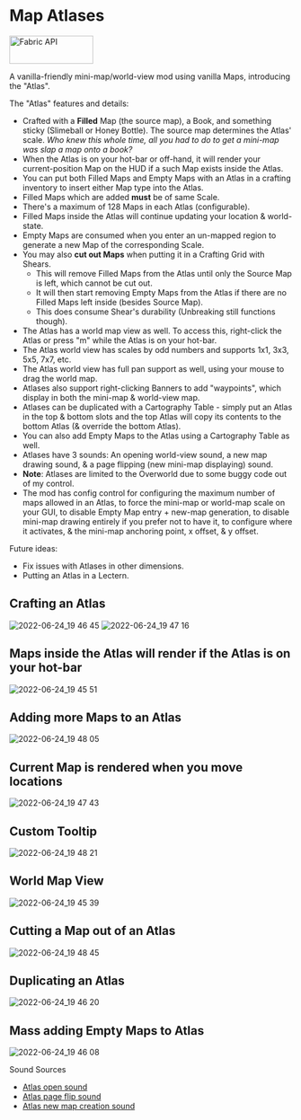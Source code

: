 # Map Atlases

<a href="https://www.curseforge.com/minecraft/mc-mods/fabric-api"><img src="https://i.imgur.com/Ol1Tcf8.png" width="149" height="50" title="Fabric API" alt="Fabric API"></a>

A vanilla-friendly mini-map/world-view mod using vanilla Maps, introducing the "Atlas".

The "Atlas" features and details:
- Crafted with a **Filled** Map (the source map), a Book, and something sticky (Slimeball or Honey Bottle). The source map determines the Atlas' scale. *Who knew this whole time, all you had to do to get a mini-map was slap a map onto a book?*
- When the Atlas is on your hot-bar or off-hand, it will render your current-position Map on the HUD if a such Map exists inside the Atlas.
- You can put both Filled Maps and Empty Maps with an Atlas in a crafting inventory to insert either Map type into the Atlas.
- Filled Maps which are added **must** be of same Scale.
- There's a maximum of 128 Maps in each Atlas (configurable).
- Filled Maps inside the Atlas will continue updating your location & world-state.
- Empty Maps are consumed when you enter an un-mapped region to generate a new Map of the corresponding Scale.
- You may also **cut out Maps** when putting it in a Crafting Grid with Shears. 
   - This will remove Filled Maps from the Atlas until only the Source Map is left, which cannot be cut out. 
   - It will then start removing Empty Maps from the Atlas if there are no Filled Maps left inside (besides Source Map).
   - This does consume Shear's durability (Unbreaking still functions though).
- The Atlas has a world map view as well. To access this, right-click the Atlas or press "m" while the Atlas is on your hot-bar.
- The Atlas world view has scales by odd numbers and supports 1x1, 3x3, 5x5, 7x7, etc.
- The Atlas world view has full pan support as well, using your mouse to drag the world map.
- Atlases also support right-clicking Banners to add "waypoints", which display in both the mini-map & world-view map.
- Atlases can be duplicated with a Cartography Table - simply put an Atlas in the top & bottom slots and the top Atlas will copy its contents to the bottom Atlas (& override the bottom Atlas).
- You can also add Empty Maps to the Atlas using a Cartography Table as well.
- Atlases have 3 sounds: An opening world-view sound, a new map drawing sound, & a page flipping (new mini-map displaying) sound.
- **Note**: Atlases are limited to the Overworld due to some buggy code out of my control.
- The mod has config control for configuring the maximum number of maps allowed in an Atlas, to force the mini-map or world-map scale on your GUI, to disable Empty Map entry + new-map generation, to disable mini-map drawing entirely if you prefer not to have it, to configure where it activates, & the mini-map anchoring point, x offset, & y offset.

Future ideas:
- Fix issues with Atlases in other dimensions.
- Putting an Atlas in a Lectern.

## Crafting an Atlas
![2022-06-24_19 46 45](https://user-images.githubusercontent.com/17690401/175755582-aecd94b1-ac3a-4686-a3d5-82cea1e3583d.png)
![2022-06-24_19 47 16](https://user-images.githubusercontent.com/17690401/175755583-83e57650-ce2b-49e3-93e6-a0cf67ff1d0d.png)

## Maps inside the Atlas will render if the Atlas is on your hot-bar
![2022-06-24_19 45 51](https://user-images.githubusercontent.com/17690401/175755590-dedbaaf0-f970-4755-a42f-484264609811.png)

## Adding more Maps to an Atlas
![2022-06-24_19 48 05](https://user-images.githubusercontent.com/17690401/175755596-5895ebab-b1a2-4c58-bc70-dcb03083762f.png)

## Current Map is rendered when you move locations
![2022-06-24_19 47 43](https://user-images.githubusercontent.com/17690401/175755619-576688bb-2103-4f52-8b6a-a4264b790e93.png)

## Custom Tooltip
![2022-06-24_19 48 21](https://user-images.githubusercontent.com/17690401/175755670-3819eca7-cbc4-4be5-a7c8-3d4286dacd19.png)

## World Map View
![2022-06-24_19 45 39](https://user-images.githubusercontent.com/17690401/175755623-3583c96f-606d-4bf8-9912-98e567b4fad4.png)

## Cutting a Map out of an Atlas
![2022-06-24_19 48 45](https://user-images.githubusercontent.com/17690401/175755627-bf5ff6b5-752d-4bfd-85d2-82c863bc1257.png)

## Duplicating an Atlas
![2022-06-24_19 46 20](https://user-images.githubusercontent.com/17690401/175755632-2c6d953d-2ce2-4020-b2ff-ee5cd85aa6f6.png)

## Mass adding Empty Maps to Atlas
![2022-06-24_19 46 08](https://user-images.githubusercontent.com/17690401/175755635-751ed66c-11f2-448e-96e4-7cf20d2ddc07.png)

Sound Sources
- [Atlas open sound](https://freesound.org/people/InspectorJ/sounds/416179/)
- [Atlas page flip sound](https://freesound.org/people/flag2/sounds/63318/)
- [Atlas new map creation sound](https://freesound.org/people/Tomoyo%20Ichijouji/sounds/211247/)
